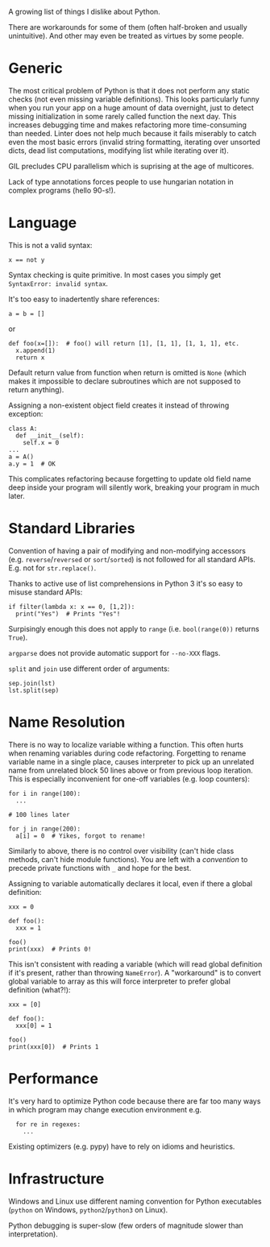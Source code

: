 A growing list of things I dislike about Python.

There are workarounds for some of them (often half-broken and usually unintuitive).
And other may even be treated as virtues by some people.

# Generic

The most critical problem of Python is that it does not perform any static checks
(not even missing variable definitions).
This looks particularly funny when you run your app
on a huge amount of data overnight, just to detect missing initialization in some
rarely called function the next day.
This increases debugging time and makes refactoring more time-consuming
than needed. Linter does not help much because it fails miserably
to catch even the most basic errors (invalid string formatting,
iterating over unsorted dicts, dead list computations, modifying list while iterating
over it).

GIL precludes CPU parallelism which is suprising at the age of multicores.

Lack of type annotations forces people to use hungarian notation
in complex programs (hello 90-s!).

# Language

This is not a valid syntax:
```
x == not y
```

Syntax checking is quite primitive. In most cases you simply get `SyntaxError: invalid syntax`.

It's too easy to inadertently share references:
```
a = b = []
```
or
```
def foo(x=[]):  # foo() will return [1], [1, 1], [1, 1, 1], etc.
  x.append(1)
  return x
```

Default return value from function when return is omitted is `None`
(which makes it impossible to declare subroutines which are not supposed
to return anything).

Assigning a non-existent object field creates it instead of throwing exception:
```
class A:
  def __init__(self):
    self.x = 0
...
a = A()
a.y = 1  # OK
```
This complicates refactoring because forgetting to update old field name
deep inside your program will silently work, breaking your program in
much later.

# Standard Libraries

Convention of having a pair of modifying and non-modifying accessors
(e.g. `reverse`/`reversed` or `sort`/`sorted`) is not followed for all standard APIs. E.g. not for `str.replace()`.

Thanks to active use of list comprehensions in Python 3 it's so easy
to misuse standard APIs:
```
if filter(lambda x: x == 0, [1,2]):
  print("Yes")  # Prints "Yes"!
```
Surpisingly enough this does not apply to `range` (i.e. `bool(range(0))` returns `True`).

`argparse` does not provide automatic support for `--no-XXX` flags.

`split` and `join` use different order of arguments:
```
sep.join(lst)
lst.split(sep)
```

# Name Resolution

There is no way to localize variable withing a function.
This often hurts when renaming variables during code refactoring.
Forgetting to rename variable name in a single place, causes interpreter
to pick up an unrelated name from unrelated block 50 lines above or
from previous loop iteration.
This is especially inconvenient for one-off variables (e.g. loop counters):
```
for i in range(100):
  ...

# 100 lines later

for j in range(200):
  a[i] = 0  # Yikes, forgot to rename!
```

Similarly to above, there is no control over visibility (can't hide class methods,
can't hide module functions). You are left with a _convention_ to precede
private functions with `_` and hope for the best.

Assigning to variable automatically declares it local, even if there a global definition:
```
xxx = 0

def foo():
  xxx = 1

foo()
print(xxx)  # Prints 0!
```
This isn't consistent with reading a variable (which will read global definition if it's present,
rather than throwing `NameError`). A "workaround" is to convert global variable to
array as this will force interpreter to prefer global definition (what?!):
```
xxx = [0]

def foo():
  xxx[0] = 1

foo()
print(xxx[0])  # Prints 1
```

# Performance

It's very hard to optimize Python code because there are far too many ways
in which program may change execution environment e.g.
```
  for re in regexes:
    ...
```
Existing optimizers (e.g. pypy) have to rely on idioms and heuristics.

# Infrastructure

Windows and Linux use different naming convention for Python executables
(`python` on Windows, `python2`/`python3` on Linux).

Python debugging is super-slow (few orders of magnitude slower than
interpretation).

